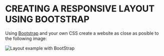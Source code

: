 

# CREATING A RESPONSIVE LAYOUT USING BOOTSTRAP

Using [Bootstrap](http://getbootstrap.com/) and your own CSS create a website as close as posible to the following image:



![Layout example with BootStrap](https://github.com/pekechis/teaching_examples/raw/master/CSS/BootStrap_Example/bootstrap_layout_result.png "BootStrap Example")
